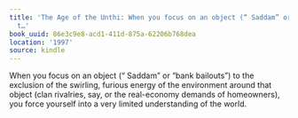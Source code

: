 ```yaml
---
title: 'The Age of the Unthi: When you focus on an object (“ Saddam” or “bank bailouts”)
  t…'
book_uuid: 86e3c9e8-acd1-411d-875a-62206b768dea
location: '1997'
source: kindle
---
```


When you focus on an object (“ Saddam” or “bank bailouts”) to the exclusion of the swirling, furious energy of the environment around that object (clan rivalries, say, or the real-economy demands of homeowners), you force yourself into a very limited understanding of the world.